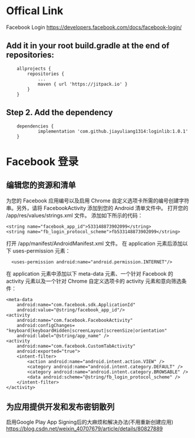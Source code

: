 # Offical Link
Facebook Login
https://developers.facebook.com/docs/facebook-login/


## Add it in your root build.gradle at the end of repositories:
```
	allprojects {
		repositories {
			...
			maven { url 'https://jitpack.io' }
		}
	}
```
## Step 2. Add the dependency
```
	dependencies {
	        implementation 'com.github.jiayuliang1314:loginlib:1.0.1'
	}
```
# Facebook 登录 
## 编辑您的资源和清单
为您的 Facebook 应用编号以及启用 Chrome 自定义选项卡所需的编号创建字符串。另外，请将 FacebookActivity 添加到您的 Android 清单文件中。
打开您的 /app/res/values/strings.xml 文件。
添加如下所示的代码：
```
<string name="facebook_app_id">533148873902099</string> 
<string name="fb_login_protocol_scheme">fb533148873902099</string>
```
打开 /app/manifest/AndroidManifest.xml 文件。
在 application 元素后添加以下 uses-permission 元素：
```
  <uses-permission android:name="android.permission.INTERNET"/>
```
在 application 元素中添加以下 meta-data 元素、一个针对 Facebook 的 activity 元素以及一个针对 Chrome 自定义选项卡的 activity 元素和意向筛选条件：
```
<meta-data 
    android:name="com.facebook.sdk.ApplicationId" 
    android:value="@string/facebook_app_id"/> 
<activity 
    android:name="com.facebook.FacebookActivity" 
    android:configChanges= "keyboard|keyboardHidden|screenLayout|screenSize|orientation" 
    android:label="@string/app_name" />
<activity 
    android:name="com.facebook.CustomTabActivity"
    android:exported="true"> 
    <intent-filter>
        <action android:name="android.intent.action.VIEW" /> 
        <category android:name="android.intent.category.DEFAULT" /> 
        <category android:name="android.intent.category.BROWSABLE" /> 
        <data android:scheme="@string/fb_login_protocol_scheme" /> 
    </intent-filter> 
</activity>
```
## 为应用提供开发和发布密钥散列
启用Google Play App Signing后的大麻烦和解决办法(不用重新创建应用)
https://blog.csdn.net/weixin_40707679/article/details/80827889